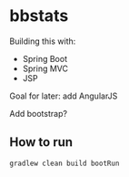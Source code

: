 # bbstats

Building this with:

* Spring Boot
* Spring MVC
* JSP

Goal for later: add AngularJS

Add bootstrap?

## How to run

`gradlew clean build bootRun`
